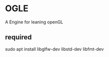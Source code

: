 # OGLE 
A Engine for leaning openGL

## required 
sudo apt install libglfw-dev libstd-dev libfmt-dev

